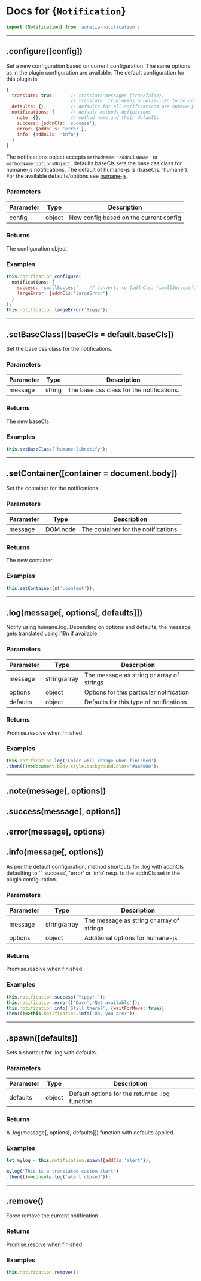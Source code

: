 # Docs for {`Notification`}

```js
import {Notification} from 'aurelia-notification';
```

----------

## .configure([config])

Set a new configuration based on current configuration. The same options as in the plugin configuration are available. The default configuration for this plugin is

```js
{
  translate: true,      // translate messages {true/false}.
                        // translate: true needs aurelia-i18n to be configured
  defaults: {},         // defaults for all notifications are humane-js defaults
  notifications: {      // default methods definitions
    note: {},           // method name and their defaults
    success: {addnCls: 'success'},
    error: {addnCls: 'error'},
    info: {addnCls: 'info'}
  }
}
```

The notifications object accepts `methodName:'addnClsName'` or `methodName:optionsObject`. defaults.baseCls sets the base css class for humane-js notifications. The default of humane-js is {baseCls: 'humane'}. For the available defaults/options see [humane-js](https://www.npmjs.com/package/humane-js).

### Parameters

| Parameter | Type   | Description                            |
| --------- | ------ | -------------------------------------- |
| config    | object | New config based on the current config |

### Returns

The configuration object

### Examples

```js
this.notification.configure(
  notifications: {
    success: 'smallSuccess',   // converts to {addnCls: 'smallSuccess'}
    largeError: {addnCls:'largeError'}
  }
);
this.notification.largeError('Biggy');
```

----------

## .setBaseClass([baseCls = default.baseCls])

Set the base css class for the notifications.

### Parameters

| Parameter | Type   | Description                               |
| --------- | ------ | ----------------------------------------- |
| message   | string | The base css class for the notifications. |

### Returns

The new baseCls

### Examples

```js
this.setBaseClass('humane-libnotify');
```

----------

## .setContainer([container = document.body])

Set the container for the notifications.

### Parameters

| Parameter | Type     | Description                          |
| --------- | -------- | ------------------------------------ |
| message   | DOM.node | The container for the notifications. |

### Returns

The new container

### Examples

```js
this.setContainer($('.content'));
```

----------

## .log(message[, options[, defaults]])

Notify using humane.log. Depending on options and defaults, the message gets translated using i18n if available.

### Parameters

| Parameter | Type         | Description                               |
| --------- | ------------ | ----------------------------------------- |
| message   | string/array | The message as string or array of strings |
| options   | object       | Options for this particular notification  |
| defaults  | object       | Defaults for this type of notifications   |

### Returns

Promise.resolve when finished

### Examples

```js
this.notification.log('Color will change when finished')
.then(()=>document.body.style.backgroundColor='#a66000');
```

----------

## .note(message[, options])

## .success(message[, options])

## .error(message[, options)

## .info(message[, options])

As per the default configuration, method shortcuts for .log with addnCls defaulting to '', success', 'error' or 'info' resp. to the addnCls set in the plugin configuration.

### Parameters

| Parameter | Type         | Description                               |
| --------- | ------------ | ----------------------------------------- |
| message   | string/array | The message as string or array of strings |
| options   | object       | Additional options for humane-js          |

### Returns

Promise.resolve when finished

### Examples

```js
this.notification.success('Yippy!!');
this.notification.error(['Darn','Not available']);
this.notification.info('Still there?', {waitForMove: true})
then(()=>this.notification.info('Oh, you are!'));
```

----------

## .spawn([defaults])

Sets a shortcut for .log with defaults.

### Parameters

| Parameter | Type   | Description                                    |
| --------- | ------ | ---------------------------------------------- |
| defaults  | object | Default options for the returned .log function |

### Returns

A .log(message[, options[, defaults]]) function with defaults applied.

### Examples

```js
let mylog = this.notification.spawn({addCls:'alert'});

mylog('This is a translated custom alert')
.then(()=>console.log('alert closed'));
```

----------

## .remove()

Force remove the current notification

### Returns

Promise.resolve when finished

### Examples

```js
this.notification.remove();
```
